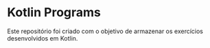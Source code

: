 <h1>Kotlin Programs</h1>

<p>Este repositório foi criado com o objetivo de armazenar os exercícios desenvolvidos em Kotlin.</p>
